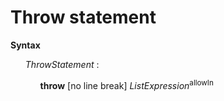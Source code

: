 # Throw statement

**Syntax**

<ul>
    <i>ThrowStatement</i> :
    <ul>
        <b>throw</b> [no line break] <i>ListExpression</i><sup>allowIn</sup>
    </ul>
</ul>